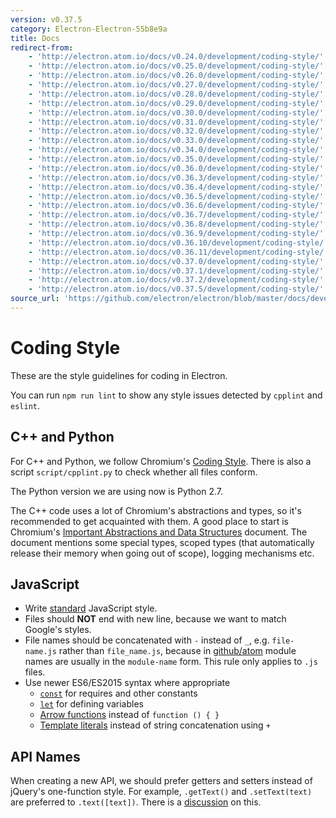 ```yaml
---
version: v0.37.5
category: Electron-Electron-55b8e9a
title: Docs
redirect-from:
    - 'http://electron.atom.io/docs/v0.24.0/development/coding-style/'
    - 'http://electron.atom.io/docs/v0.25.0/development/coding-style/'
    - 'http://electron.atom.io/docs/v0.26.0/development/coding-style/'
    - 'http://electron.atom.io/docs/v0.27.0/development/coding-style/'
    - 'http://electron.atom.io/docs/v0.28.0/development/coding-style/'
    - 'http://electron.atom.io/docs/v0.29.0/development/coding-style/'
    - 'http://electron.atom.io/docs/v0.30.0/development/coding-style/'
    - 'http://electron.atom.io/docs/v0.31.0/development/coding-style/'
    - 'http://electron.atom.io/docs/v0.32.0/development/coding-style/'
    - 'http://electron.atom.io/docs/v0.33.0/development/coding-style/'
    - 'http://electron.atom.io/docs/v0.34.0/development/coding-style/'
    - 'http://electron.atom.io/docs/v0.35.0/development/coding-style/'
    - 'http://electron.atom.io/docs/v0.36.0/development/coding-style/'
    - 'http://electron.atom.io/docs/v0.36.3/development/coding-style/'
    - 'http://electron.atom.io/docs/v0.36.4/development/coding-style/'
    - 'http://electron.atom.io/docs/v0.36.5/development/coding-style/'
    - 'http://electron.atom.io/docs/v0.36.6/development/coding-style/'
    - 'http://electron.atom.io/docs/v0.36.7/development/coding-style/'
    - 'http://electron.atom.io/docs/v0.36.8/development/coding-style/'
    - 'http://electron.atom.io/docs/v0.36.9/development/coding-style/'
    - 'http://electron.atom.io/docs/v0.36.10/development/coding-style/'
    - 'http://electron.atom.io/docs/v0.36.11/development/coding-style/'
    - 'http://electron.atom.io/docs/v0.37.0/development/coding-style/'
    - 'http://electron.atom.io/docs/v0.37.1/development/coding-style/'
    - 'http://electron.atom.io/docs/v0.37.2/development/coding-style/'
    - 'http://electron.atom.io/docs/v0.37.5/development/coding-style/'
source_url: 'https://github.com/electron/electron/blob/master/docs/development/coding-style.md'
---
```


# Coding Style

These are the style guidelines for coding in Electron.

You can run `npm run lint` to show any style issues detected by `cpplint` and
`eslint`.

## C++ and Python

For C++ and Python, we follow Chromium's [Coding
Style](http://www.chromium.org/developers/coding-style). There is also a
script `script/cpplint.py` to check whether all files conform.

The Python version we are using now is Python 2.7.

The C++ code uses a lot of Chromium's abstractions and types, so it's
recommended to get acquainted with them. A good place to start is
Chromium's [Important Abstractions and Data Structures](https://www.chromium.org/developers/coding-style/important-abstractions-and-data-structures)
document. The document mentions some special types, scoped types (that
automatically release their memory when going out of scope), logging mechanisms
etc.

## JavaScript

* Write [standard](http://npm.im/standard) JavaScript style.
* Files should **NOT** end with new line, because we want to match Google's
  styles.
* File names should be concatenated with `-` instead of `_`, e.g.
  `file-name.js` rather than `file_name.js`, because in
  [github/atom](https://github.com/github/atom) module names are usually in
  the `module-name` form. This rule only applies to `.js` files.
* Use newer ES6/ES2015 syntax where appropriate
  * [`const`](https://developer.mozilla.org/en-US/docs/Web/JavaScript/Reference/Statements/const)
    for requires and other constants
  * [`let`](https://developer.mozilla.org/en-US/docs/Web/JavaScript/Reference/Statements/let)
    for defining variables
  * [Arrow functions](https://developer.mozilla.org/en-US/docs/Web/JavaScript/Reference/Functions/Arrow_functions)
    instead of `function () { }`
  * [Template literals](https://developer.mozilla.org/en-US/docs/Web/JavaScript/Reference/Template_literals)
    instead of string concatenation using `+`

## API Names

When creating a new API, we should prefer getters and setters instead of
jQuery's one-function style. For example, `.getText()` and `.setText(text)`
are preferred to `.text([text])`. There is a
[discussion](https://github.com/electron/electron/issues/46) on this.

